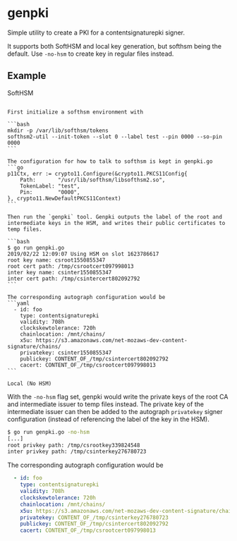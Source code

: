 genpki
======

Simple utility to create a PKI for a contentsignaturepki signer.

It supports both SoftHSM and local key generation, but softhsm being the
default. Use `-no-hsm` to create key in regular files instead.

Example
-------

SoftHSM
~~~~~~~

First initialize a softhsm environment with

```bash
mkdir -p /var/lib/softhsm/tokens
softhsm2-util --init-token --slot 0 --label test --pin 0000 --so-pin 0000
```      

The configuration for how to talk to softhsm is kept in genpki.go
```go
p11Ctx, err := crypto11.Configure(&crypto11.PKCS11Config{
    Path:       "/usr/lib/softhsm/libsofthsm2.so",
    TokenLabel: "test",
    Pin:        "0000",
}, crypto11.NewDefaultPKCS11Context)
```

Then run the `genpki` tool. Genpki outputs the label of the root and intermediate keys in the HSM, and writes their public certificates to temp files.

```bash
$ go run genpki.go
2019/02/22 12:09:07 Using HSM on slot 1623786617
root key name: csroot1550855347
root cert path: /tmp/csrootcert097998013
inter key name: csinter1550855347
inter cert path: /tmp/csintercert802092792
```

The corresponding autograph configuration would be
```yaml
  - id: foo
    type: contentsignaturepki
    validity: 708h
    clockskewtolerance: 720h
    chainlocation: /mnt/chains/
    x5u: https://s3.amazonaws.com/net-mozaws-dev-content-signature/chains/
    privatekey: csinter1550855347
    publickey: CONTENT_OF_/tmp/csintercert802092792
    cacert: CONTENT_OF_/tmp/csrootcert097998013
```

Local (No HSM)
~~~~~~~~~~~~~~

With the `-no-hsm` flag set, genpki would write the private keys of the root CA and intermediate issuer to temp files instead. The private key of the intermediate issuer can then be added to the autograph `privatekey` signer configuration (instead of referencing the label of the key in the HSM).

```bash
$ go run genpki.go -no-hsm
[...]
root privkey path: /tmp/csrootkey339824548
inter privkey path: /tmp/csinterkey276780723
```

The corresponding autograph configuration would be
```yaml
  - id: foo
    type: contentsignaturepki
    validity: 708h
    clockskewtolerance: 720h
    chainlocation: /mnt/chains/
    x5u: https://s3.amazonaws.com/net-mozaws-dev-content-signature/chains/
    privatekey: CONTENT_OF_/tmp/csinterkey276780723
    publickey: CONTENT_OF_/tmp/csintercert802092792
    cacert: CONTENT_OF_/tmp/csrootcert097998013
```
